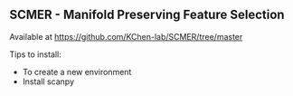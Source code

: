 ## SCMER - Manifold Preserving Feature Selection
Available at https://github.com/KChen-lab/SCMER/tree/master

Tips to install:
* To create a new environment
* Install scanpy
  
